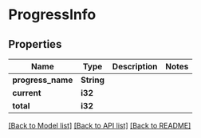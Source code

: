 # ProgressInfo

## Properties

Name | Type | Description | Notes
------------ | ------------- | ------------- | -------------
**progress_name** | **String** |  | 
**current** | **i32** |  | 
**total** | **i32** |  | 

[[Back to Model list]](../README.md#documentation-for-models) [[Back to API list]](../README.md#documentation-for-api-endpoints) [[Back to README]](../README.md)


